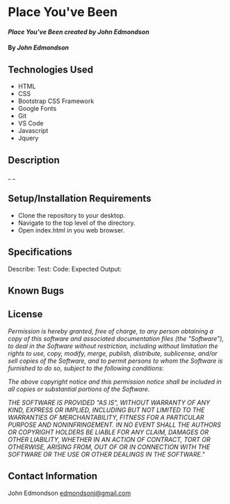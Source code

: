# Place You've Been

#### _Place You've Been created by John Edmondson_

#### By _**John Edmondson**_

## Technologies Used

- HTML
- CSS
- Bootstrap CSS Framework
- Google Fonts
- Git
- VS Code
- Javascript
- Jquery

## Description

\_ \_

## Setup/Installation Requirements

- Clone the repository to your desktop.
- Navigate to the top level of the directory.
- Open index.html in you web browser.

## Specifications

Describe:
Test:
Code:
Expected Output:

## Known Bugs

## License

_Permission is hereby granted, free of charge, to any person obtaining a copy of this software and associated documentation files (the "Software"), to deal in the Software without restriction, including without limitation the rights to use, copy, modify, merge, publish, distribute, sublicense, and/or sell copies of the Software, and to permit persons to whom the Software is furnished to do so, subject to the following conditions:_

_The above copyright notice and this permission notice shall be included in all copies or substantial portions of the Software._

_THE SOFTWARE IS PROVIDED "AS IS", WITHOUT WARRANTY OF ANY KIND, EXPRESS OR IMPLIED, INCLUDING BUT NOT LIMITED TO THE WARRANTIES OF MERCHANTABILITY, FITNESS FOR A PARTICULAR PURPOSE AND NONINFRINGEMENT. IN NO EVENT SHALL THE AUTHORS OR COPYRIGHT HOLDERS BE LIABLE FOR ANY CLAIM, DAMAGES OR OTHER LIABILITY, WHETHER IN AN ACTION OF CONTRACT, TORT OR OTHERWISE, ARISING FROM, OUT OF OR IN CONNECTION WITH THE SOFTWARE OR THE USE OR OTHER DEALINGS IN THE SOFTWARE."_

## Contact Information

John Edmondson edmondsonj@gmail.com
